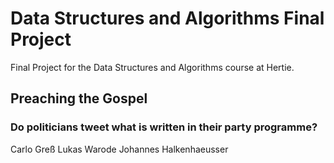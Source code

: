# Data Structures and Algorithms Final Project
Final Project for the Data Structures and Algorithms course at Hertie. 

## Preaching the Gospel 
### Do politicians tweet what is written in their party programme?

Carlo Greß
Lukas Warode
Johannes Halkenhaeusser

